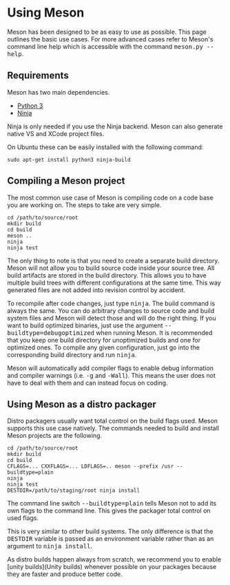 Using Meson
==

Meson has been designed to be as easy to use as possible. This page outlines the basic use cases. For more advanced cases refer to Meson's command line help which is accessible with the command <tt>meson.py --help</tt>.

Requirements
--

Meson has two main dependencies.

* [Python 3](http://python.org)
* [Ninja](http://martine.github.com/ninja/)

Ninja is only needed if you use the Ninja backend. Meson can also generate native VS and XCode project files.

On Ubuntu these can be easily installed with the following command:

    sudo apt-get install python3 ninja-build

Compiling a Meson project
--

The most common use case of Meson is compiling code on a code base you are working on. The steps to take are very simple.

    cd /path/to/source/root
    mkdir build
    cd build
    meson ..
    ninja
    ninja test

The only thing to note is that you need to create a separate build directory. Meson will not allow you to build source code inside your source tree. All build artifacts are stored in the build directory. This allows you to have multiple build trees with different configurations at the same time. This way generated files are not added into revision control by accident. 

To recompile after code changes, just type <tt>ninja</tt>. The build command is always the same. You can do arbitrary changes to source code and build system files and Meson will detect those and will do the right thing. If you want to build optimized binaries, just use the argument <tt>--buildtype=debugoptimized</tt> when running Meson. It is recommended that you keep one build directory for unoptimized builds and one for optimized ones. To compile any given configuration, just go into the corresponding build directory and run <tt>ninja</tt>.

Meson will automatically add compiler flags to enable debug information and compiler warnings (i.e. <tt>-g</tt> and <tt>-Wall</tt>). This means the user does not have to deal with them and can instead focus on coding.

Using Meson as a distro packager
--

Distro packagers usually want total control on the build flags used. Meson supports this use case natively. The commands needed to build and install Meson projects are the following.

    cd /path/to/source/root
    mkdir build
    cd build
    CFLAGS=... CXXFLAGS=... LDFLAGS=.. meson --prefix /usr --buildtype=plain
    ninja
    ninja test
    DESTDIR=/path/to/staging/root ninja install

The command line switch <tt>--buildtype=plain</tt> tells Meson not to add its own flags to the command line. This gives the packager total control on used flags.

This is very similar to other build systems. The only difference is that the <tt>DESTDIR</tt> variable is passed as an environment variable rather than as an argument to <tt>ninja install</tt>.

As distro builds happen always from scratch, we recommend you to enable [unity builds](Unity builds) whenever possible on your packages because they are faster and produce better code.